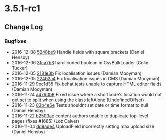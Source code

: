 # 3.5.1-rc1

<!--- Changes below this line will be automatically regenerated -->

## Change Log

### Bugfixes

 * 2016-12-08 [5248be9](https://github.com/silverstripe/silverstripe-framework/commit/5248be92268e343dc0bacafd4c15de0c79d1f592) Handle fields with square brackets (Daniel Hensby)
 * 2016-12-06 [3fca7b3](https://github.com/silverstripe/silverstripe-framework/commit/3fca7b3c4d8ada19e8abbed70548eb63d1f476e3) hard-coded boolean in CsvBulkLoader (Colin Tucker)
 * 2016-12-05 [2181e3b](https://github.com/silverstripe/silverstripe-framework/commit/2181e3b86b3663352efdfb2e3896081b1e0ae4db) Fix localisation issues (Damian Mooyman)
 * 2016-12-05 [224b2a4](https://github.com/silverstripe/silverstripe-cms/commit/224b2a4cbad768f27a19b14c2b9ce53efa619619) Fix localisation issues in CMS (Damian Mooyman)
 * 2016-11-29 [9ec1d35](https://github.com/silverstripe/silverstripe-framework/commit/9ec1d35f2bd09bee50d3a3629d9589f8871abd98) Fix behat tests unable to capture HTML editor fields (Damian Mooyman)
 * 2016-11-24 [a4760b8](https://github.com/silverstripe/silverstripe-framework/commit/a4760b8ee409c2c96a0e77445debf931259cb9aa) Fixed issue where a shortcode's location would not get set to split when using the class leftAlone (UndefinedOffset)
 * 2016-11-23 [03b4e6e](https://github.com/silverstripe/silverstripe-framework/commit/03b4e6ea3201736c62a73e301489fe6a65a01a0f) Tests shouldnt set date or time format to null (Daniel Hensby)
 * 2016-11-22 [b2503ac](https://github.com/silverstripe/silverstripe-cms/commit/b2503ac004f5e99d2041732dea702735128ecf1e) content authors unable to duplicate top-level pages (fixes #1685) (Loz Calver)
 * 2016-11-04 [dd9ade4](https://github.com/silverstripe/silverstripe-framework/commit/dd9ade429454b1053ab5c2003663eeb66b5866d6) UploadField incorrectly setting max upload size (Daniel Hensby)
